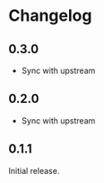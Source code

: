# Changelog

## 0.3.0
- Sync with upstream

## 0.2.0
- Sync with upstream

## 0.1.1
Initial release.
